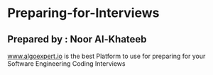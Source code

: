 # Preparing-for-Interviews

## Prepared by : Noor Al-Khateeb

www.algoexpert.io is the best Platform to use for preparing for your Software Engineering Coding Interviews